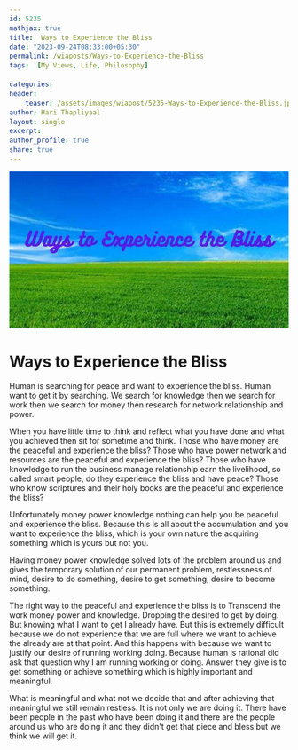 ```yaml
---        
id: 5235        
mathjax: true        
title:  Ways to Experience the Bliss          
date: "2023-09-24T08:33:00+05:30"        
permalink: /wiaposts/Ways-to-Experience-the-Bliss      
tags:  [My Views, Life, Philosophy]         
        
categories:        
header:        
    teaser: /assets/images/wiapost/5235-Ways-to-Experience-the-Bliss.jpg        
author: Hari Thapliyaal        
layout: single        
excerpt:        
author_profile: true        
share: true        
---        
```

        
![Ways to Experience the Bliss](/assets/images/wiapost/5235-Ways-to-Experience-the-Bliss.jpg)             
        
# Ways to Experience the Bliss

Human is searching for peace and want to experience the bliss. Human want to get it by searching. We search for knowledge then we search for work then we search for money then research for network relationship and power.

When you have little time to think and reflect what you have done and what you achieved then sit for sometime and think. Those who have money are the peaceful and experience the bliss? Those who have power network and resources are the peaceful and experience the bliss? Those who have knowledge to run the business manage relationship earn the livelihood, so called smart people, do they experience the bliss and have peace? Those who know scriptures and their holy books are the peaceful and experience the bliss?

Unfortunately money power knowledge nothing can help you be peaceful and experience the bliss. Because this is all about the accumulation and you want to experience the bliss, which is your own nature the acquiring something which is yours but not you.

Having money power knowledge solved lots of the problem around us and gives the temporary solution of our permanent problem, restlessness of mind, desire to do something, desire to get something, desire to become something.

The right way to the peaceful and experience the bliss is to Transcend the work money power and knowledge. Dropping the desired to get by doing. But knowing what I want to get I already have. But this is extremely difficult because we do not experience that we are full where we want to achieve the already are at that point. And this happens with because we want to justify our desire of running working doing. Because human is rational did ask that question why I am running working or doing. Answer they give is to get something or achieve something which is highly important and meaningful.

What is meaningful and what not we decide that and after achieving that meaningful we still remain restless. It is not only we are doing it. There have been people in the past who have been doing it and there are the people around us who are doing it and they didn't get that piece and bless but we think we will get it.






